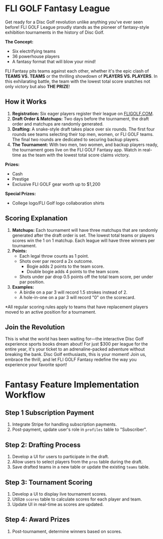 # FLI GOLF Fantasy League

Get ready for a Disc Golf revolution unlike anything you've ever seen before! FLI GOLF League proudly stands as the pioneer of fantasy-style exhibition tournaments in the history of Disc Golf.

**The Concept:**

- Six electrifying teams
- 36 powerhouse players
- A fantasy format that will blow your mind!

FLI Fantasy pits teams against each other, whether it's the epic clash of **TEAMS VS. TEAMS** or the thrilling showdown of **PLAYERS VS. PLAYERS**. In this exhilarating battle, the team with the lowest total score snatches not only victory but also **THE PRIZE**!

## How it Works

1. **Registration:**
   Six eager players register their league on [FLIGOLF.COM](http://FLIGOLF.COM).
2. **Draft Order & Matchups:**
   Two days before the tournament, the draft order and matchups are randomly generated.
3. **Drafting:**
   A snake-style draft takes place over six rounds. The first four rounds see teams selecting their top men, women, or FLI GOLF teams. The final two rounds are dedicated to securing backup players.
4. **The Tournament:**
   With two men, two women, and backup players ready, the tournament goes live on the FLI GOLF Fantasy app. Watch in real-time as the team with the lowest total score claims victory.

**Prizes:**

- Cash
- Prestige
- Exclusive FLI GOLF gear worth up to $1,200

**Special Prizes:**

- College logo/FLI Golf logo collaboration shirts

## Scoring Explanation

1. **Matchups:**
   Each tournament will have three matchups that are randomly generated after the draft order is set. The lowest total teams or players scores win the 1 on 1 matchup. Each league will have three winners per tournament.
2. **Points:**
   - Each legal throw counts as 1 point.
   - Shots over par record a 2x outcome.
     - Bogie adds 2 points to the team score.
     - Double bogie adds 4 points to the team score.
   - Shots under par drop 0.5 points off the total team score, per under par position.
3. **Examples:**
   - A birdie on a par 3 will record 1.5 strokes instead of 2.
   - A hole-in-one on a par 3 will record "0" on the scorecard.

\*All regular scoring rules apply to teams that have replacement players moved to an active position for a tournament.

## Join the Revolution

This is what the world has been waiting for—the interactive Disc Golf experience sports books dream about! For just $300 per league for the entire year, it's your ticket to an adrenaline-packed adventure without breaking the bank. Disc Golf enthusiasts, this is your moment! Join us, embrace the thrill, and let FLI GOLF Fantasy redefine the way you experience your favorite sport!

# Fantasy Feature Implementation Workflow

## Step 1 Subscription Payment

1. Integrate Stripe for handling subscription payments.
2. Post-payment, update user's role in `profiles` table to "Subscriber".

## Step 2: Drafting Process

1. Develop a UI for users to participate in the draft.
2. Allow users to select players from the `pros` table during the draft.
3. Save drafted teams in a new table or update the existing `teams` table.

## Step 3: Tournament Scoring

1. Develop a UI to display live tournament scores.
2. Utilize `scores` table to calculate scores for each player and team.
3. Update UI in real-time as scores are updated.

## Step 4: Award Prizes

1. Post-tournament, determine winners based on scores.
